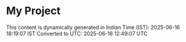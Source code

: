 # My Project

This content is dynamically generated in Indian Time (IST): 2025-06-16 18:19:07 IST
Converted to UTC: 2025-06-16 12:49:07 UTC

